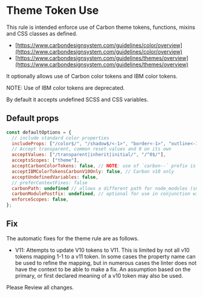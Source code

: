 # Theme Token Use

This rule is intended enforce use of Carbon theme tokens, functions, mixins and
CSS classes as defined.

- [https://www.carbondesignsystem.com/guidelines/color/overview](https://www.carbondesignsystem.com/guidelines/color/overview)
- [https://www.carbondesignsystem.com/guidelines/themes/overview](https://www.carbondesignsystem.com/guidelines/themes/overview)

It optionally allows use of Carbon color tokens and IBM color tokens.

NOTE: Use of IBM color tokens are deprecated.

By default it accepts undefined SCSS and CSS variables.

## Default props

```js
const defaultOptions = {
  // include standard color properties
  includeProps: ["/color$/", "/shadow$/<-1>", "border<-1>", "outline<-1>"],
  // Accept transparent, common reset values and 0 on its own
  acceptValues: ["/transparent|inherit|initial/", "/^0$/"],
  acceptsScopes: ["theme"],
  acceptCarbonColorTokens: false, // NOTE: use of `carbon--` prefix is v10 only
  acceptIBMColorTokensCarbonV10Only: false, // Carbon v10 only
  acceptUndefinedVariables: false,
  // preferContextFixes: false
  carbonPath: undefined // allows a different path for node_modules (supports monorepo with multiple carbon versions) e.g. packages/proj1/node_modules/@carbon
  carbonModulePostfix: undefined, // optional for use in conjunction with `carbonPath` to where a Carbon module has been renamed e.g. `-10` with a carbonPath of `node_modules/@carbon` will use `node_modules/@carbon/colors-10`
  enforceScopes: false,
};
```

## Fix

The automatic fixes for the theme rule are as follows.

- V11: Attempts to update V10 tokens to V11. This is limited by not all v10
  tokens mapping 1-1 to a v11 token. In some cases the property name can be used
  to refine the mapping, but in numerous cases the linter does not have the
  context to be able to make a fix. An assumption based on the primary, or first
  declared meaning of a v10 token may also be used.

Please Review all changes.
